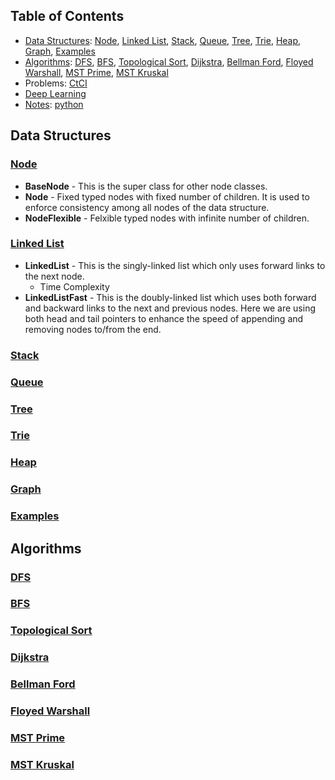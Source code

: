 ## Table of Contents
- [Data Structures](#data-structures): [Node](#node), [Linked List](#linked-list), [Stack](#stack), [Queue](#queue), [Tree](#tree), [Trie](#trie), [Heap](#heap), [Graph](#graph), [Examples](#examples)
- [Algorithms](#algorithms): [DFS](#dfs), [BFS](#bfs), [Topological Sort](#topological-sort), [Dijkstra](#dijkstra), [Bellman Ford](#bellman-ford), [Floyed Warshall](#floyed-warshall), [MST Prime](#mst-prime), [MST Kruskal](#mst-kruskal)
- Problems: [CtCI](https://github.com/abtkod/practice/tree/master/CtCI)
- [Deep Learning](https://github.com/abtkod/practice/tree/master/deeplearning)
- [Notes](https://github.com/abtkod/practice/tree/master/notes): [python](https://nbviewer.jupyter.org/github/abtkod/practice/blob/master/notes/python-notes.ipynb)

## Data Structures

### [Node](https://github.com/abtkod/practice/blob/master/datastructure/node.py)
* **BaseNode** - This is the super class for other node classes. 
* **Node** - Fixed typed nodes with fixed number of children. It is used to enforce consistency among all nodes of the data structure.
* **NodeFlexible** - Felxible typed nodes with infinite number of children.

### [Linked List](https://github.com/abtkod/practice/blob/master/datastructure/linked_list.py)
* **LinkedList** - This is the singly-linked list which only uses forward links to the next node.
  *  Time Complexity
* **LinkedListFast** - This is the doubly-linked list which uses both forward and backward links to the next and previous nodes. Here we are using both head and tail pointers to enhance the speed of appending and removing nodes to/from the end.

### [Stack](https://github.com/abtkod/practice/blob/master/datastructure/stack.py)

### [Queue](https://github.com/abtkod/practice/blob/master/datastructure/queue.py)

### [Tree](https://github.com/abtkod/practice/blob/master/datastructure/tree.py)

### [Trie](https://github.com/abtkod/practice/blob/master/datastructure/trie.py)

### [Heap](https://github.com/abtkod/practice/blob/master/datastructure/heap.py)

### [Graph](https://github.com/abtkod/practice/blob/master/datastructure/graph.py)

### [Examples](https://htmlpreview.github.io/?https://github.com/abtkod/practice/blob/master/datastructure/examples-datastructure.html)

## Algorithms

### [DFS](https://github.com/abtkod/practice/blob/master/datastructure/graph.py#L83)

### [BFS](https://github.com/abtkod/practice/blob/master/datastructure/graph.py#L99)

### [Topological Sort](https://github.com/abtkod/practice/blob/master/datastructure/graph.py#L122)

### [Dijkstra](https://github.com/abtkod/practice/blob/master/datastructure/graph.py#L153)

### [Bellman Ford](https://github.com/abtkod/practice/blob/master/datastructure/graph.py#L190)

### [Floyed Warshall](https://github.com/abtkod/practice/blob/master/datastructure/graph.py#L212)

### [MST Prime](https://github.com/abtkod/practice/blob/master/datastructure/graph.py#L236)

### [MST Kruskal](https://github.com/abtkod/practice/blob/master/datastructure/graph.py#L254)
